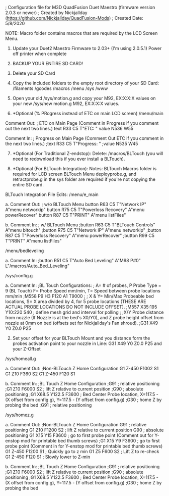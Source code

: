 ; Configuration file for M3D QuadFusion Duet Maestro (firmware version 2.0.3 or newer)
; Created by Nickjallday (https://github.com/Nickjallday/QuadFusion-Mods)
; Created Date: 5/8/2020

NOTE: Macro folder contains macros that are required by the LCD Screen Menu.

1. Update your Duet2 Maestro Firmware to 2.03+ (I'm using 2.0.5.1)
   Power off printer when complete

2. BACKUP YOUR ENTIRE SD CARD!

3. Delete your SD Card

4. Copy the included folders to the empty root directory of your SD Card:
/filaments
/gcodes
/macros
/menu
/sys
/www

5. Open your old /sys/motion.g and copy your M92, EX:X:X:X values on your new /sys/new motion.g M92, EX:X:X:X values.

6. *Optional (% PRogress instead of ETC on main LCD screen)
/menu/main

Comment Out:
; ETC on Main Page (Comment in Progress if you comment out the next two lines.)
text R33 C5 T"ETC: "
value N536 W55

Comment In:
; Progress on Main Page (Comment Out ETC if you comment in the next two lines.)
;text R33 C5 T"Progress: "
;value N535 W45

7. *Optional (For Traditional Z-endstop):
Delete: 
/macros/BLTouch (you will need to redownload this if you ever install a BLTouch).

8. *Optional (For BLTouch Integration):
Notes: 
BLTouch Macros folder is required for LCD screen BLTouch Menu
deployprobe.g, and retractprobe.g in the sys folder are required if you're not copying the entire SD card.

BLTouch Integration File Edits:
/menu/e_main

a. Comment Out:
; w/o BLTouch Menu
button R63 C5 T"Network IP" A"menu networkip"
button R75 C5 T"Powerloss Recovery" A"menu powerRecover"
button R87 C5 T"PRINT" A"menu listFiles"

b. Comment In:
; w/ BLTouch Menu
;button R63 C5 T"BLTouch Controls" A"menu bltouch"
;button R75 C5 T"Network IP" A"menu networkip"
;button R87 C5 T"Powerloss Recovery" A"menu powerRecover"
;button R99 C5 T"PRINT" A"menu listFiles"

/menu/bedleveling

a. Comment In:
;button R51 C5 T"Auto Bed Leveling" A"M98 P#0" L"/macros/Auto_Bed_Leveling"

/sys/config.g

a. Comment In:
;BL Touch Configurations:
; A= # of probes, P Probe Type = 9 (BL Touch) F= Probe Speed mm/min, T= Speed between probe locations mm/min 
;M558 P9 H3 F120 A1 T9000 
;
; X & Y= Min/Max Probeable bed locations, S= X area divided by 4, for 5 probe locations (THESE ARE ACTUAL PROBE LOCATIONS DO NOT INCLUDE OFFSET).
;M557 X35:195 Y10:220 S40 ; define mesh grid and interval for polling
;
;X/Y Probe distance from nozzle (If Nozzle is at the bed's X0/Y0), and Z probe height offset from nozzle at 0mm on bed (offsets set for Nickjallday's Fan shroud).
;G31 X49 Y0 Z0.0 P25 

2. Set your offset for your BLTouch Mount and you distance form the probes activation point to your nozzle in Line: G31 X49 Y0 Z0.0 P25 and your Z-Offset

/sys/homeall.g

a. Comment Out:
;Non-BLTouch Z Home Configuration
G1 Z-450 F1002 S1
G1 Z10 F360 S2
G1 Z-450 F120 S1

b. Comment In:
;BL Touch Z Home Configuration
;G91                     ; relative positioning
;G1 Z10 F6000 S2         ; lift Z relative to current position
;G90                     ; absolute positioning
;G1 X68.5 Y122.5 F3600   ; Bed Center Probe location, X=117.5 - (X offset from config.g), Y=117.5 - (Y offset from config.g)
;G30                     ; home Z by probing the bed
;G91                     ; relative positioning

/sys/homez.g

a. Comment Out:
;Non-BLTouch Z Home Configuration
G91               ; relative positioning
G1 Z10 F1200 S2   ; lift Z relative to current position
G90               ; absolute positioning
G1 X15 Y15 F3600  ; go to first probe point (Comment out for Y-enstop mod for printable bed thumb screws)
;G1 X15 Y9 F3600  ; go to first probe point (Comment in for Y-enstop mod for printable bed thumb screws)
G1 Z-450 F1200 S1 ; Quickly go to z min
G1 Z5 F600 S2     ; Lift Z to re-check
G1 Z-450 F120 S1  ; Slowly lower to Z-min

b. Comment In:
;BL Touch Z Home Configuration
;G91                     ; relative positioning
;G1 Z10 F6000 S2         ; lift Z relative to current position
;G90                     ; absolute positioning
;G1 X68.5 Y122.5 F3600   ; Bed Center Probe location, X=117.5 - (X offset from config.g), Y=117.5 - (Y offset from config.g)
;G30                     ; home Z by probing the bed